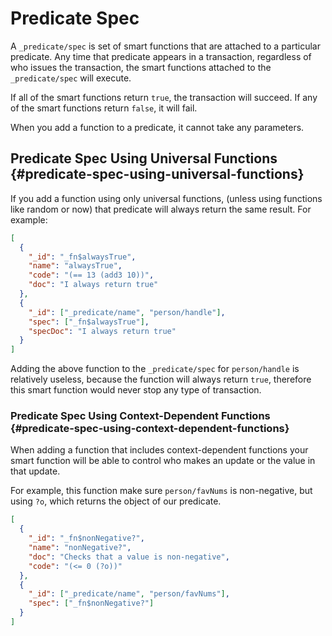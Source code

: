 # Predicate Spec

A `_predicate/spec` is set of smart functions that are attached to a particular predicate. Any time that predicate appears in a transaction, regardless of who issues the transaction, the smart functions attached to the `_predicate/spec` will execute.

If all of the smart functions return `true`, the transaction will succeed. If any of the smart functions return `false`, it will fail.

When you add a function to a predicate, it cannot take any parameters.

## Predicate Spec Using Universal Functions {#predicate-spec-using-universal-functions}

If you add a function using only universal functions, (unless using functions like random or now) that predicate will always return the same result. For example:

```json
[
  {
    "_id": "_fn$alwaysTrue",
    "name": "alwaysTrue",
    "code": "(== 13 (add3 10))",
    "doc": "I always return true"
  },
  {
    "_id": ["_predicate/name", "person/handle"],
    "spec": ["_fn$alwaysTrue"],
    "specDoc": "I always return true"
  }
]
```

Adding the above function to the `_predicate/spec` for `person/handle` is relatively useless, because the function will always return `true`, therefore this smart function would never stop any type of transaction.

### Predicate Spec Using Context-Dependent Functions {#predicate-spec-using-context-dependent-functions}

When adding a function that includes context-dependent functions your smart function will be able to control who makes an update or the value in that update.

For example, this function make sure `person/favNums` is non-negative, but using `?o`, which returns the object of our predicate.

```json
[
  {
    "_id": "_fn$nonNegative?",
    "name": "nonNegative?",
    "doc": "Checks that a value is non-negative",
    "code": "(<= 0 (?o))"
  },
  {
    "_id": ["_predicate/name", "person/favNums"],
    "spec": ["_fn$nonNegative?"]
  }
]
```
